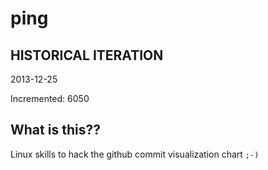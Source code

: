 # ping

## HISTORICAL ITERATION
2013-12-25

Incremented: 6050

## What is this?? 
Linux skills to hack the github commit visualization chart `;-)`
